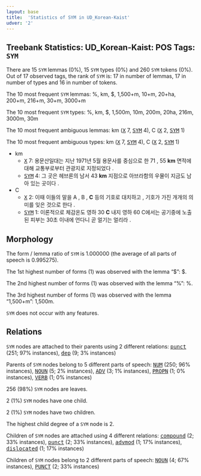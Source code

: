 ```yaml
---
layout: base
title:  'Statistics of SYM in UD_Korean-Kaist'
udver: '2'
---
```


## Treebank Statistics: UD_Korean-Kaist: POS Tags: `SYM`

There are 15 `SYM` lemmas (0%), 15 `SYM` types (0%) and 260 `SYM` tokens (0%).
Out of 17 observed tags, the rank of `SYM` is: 17 in number of lemmas, 17 in number of types and 16 in number of tokens.

The 10 most frequent `SYM` lemmas: %, km, $, 1,500+m, 10+m, 20+ha, 200+m, 216+m, 30+m, 3000+m

The 10 most frequent `SYM` types:  %, km, $, 1,500m, 10m, 200m, 20ha, 216m, 3000m, 30m

The 10 most frequent ambiguous lemmas: km (<tt><a href="ko_kaist-pos-X.html">X</a></tt> 7, <tt><a href="ko_kaist-pos-SYM.html">SYM</a></tt> 4), C (<tt><a href="ko_kaist-pos-X.html">X</a></tt> 2, <tt><a href="ko_kaist-pos-SYM.html">SYM</a></tt> 1)

The 10 most frequent ambiguous types:  km (<tt><a href="ko_kaist-pos-X.html">X</a></tt> 7, <tt><a href="ko_kaist-pos-SYM.html">SYM</a></tt> 4), C (<tt><a href="ko_kaist-pos-X.html">X</a></tt> 2, <tt><a href="ko_kaist-pos-SYM.html">SYM</a></tt> 1)


* km
  * <tt><a href="ko_kaist-pos-X.html">X</a></tt> 7: 용문산일대는 지난 1971년 5월 용문사를 중심으로 한 71 , 55 <b>km</b> 면적에 대해 교통부로부터 관광지로 지정되었다 .
  * <tt><a href="ko_kaist-pos-SYM.html">SYM</a></tt> 4: 그 곳은 헤브론의 남서 43 <b>km</b> 지점으로 아브라함의 우물이 지금도 남아 있는 곳이다 .
* C
  * <tt><a href="ko_kaist-pos-X.html">X</a></tt> 2: 이때 이들의 말을 A , B , <b>C</b> 등의 기호로 대치하고 , 기호가 가진 개개의 의미를 잊은 것으로 한다 .
  * <tt><a href="ko_kaist-pos-SYM.html">SYM</a></tt> 1: 이론적으로 체감온도 영하 30 <b>C</b> 내지 영하 60 C에서는 공기중에 노출된 피부는 30초 이내에 언다니 곧 얼기는 얼리라 .

## Morphology

The form / lemma ratio of `SYM` is 1.000000 (the average of all parts of speech is 0.995275).

The 1st highest number of forms (1) was observed with the lemma “$”: $.

The 2nd highest number of forms (1) was observed with the lemma “%”: %.

The 3rd highest number of forms (1) was observed with the lemma “1,500+m”: 1,500m.

`SYM` does not occur with any features.


## Relations

`SYM` nodes are attached to their parents using 2 different relations: <tt><a href="ko_kaist-dep-punct.html">punct</a></tt> (251; 97% instances), <tt><a href="ko_kaist-dep-dep.html">dep</a></tt> (9; 3% instances)

Parents of `SYM` nodes belong to 5 different parts of speech: <tt><a href="ko_kaist-pos-NUM.html">NUM</a></tt> (250; 96% instances), <tt><a href="ko_kaist-pos-NOUN.html">NOUN</a></tt> (5; 2% instances), <tt><a href="ko_kaist-pos-ADV.html">ADV</a></tt> (3; 1% instances), <tt><a href="ko_kaist-pos-PROPN.html">PROPN</a></tt> (1; 0% instances), <tt><a href="ko_kaist-pos-VERB.html">VERB</a></tt> (1; 0% instances)

256 (98%) `SYM` nodes are leaves.

2 (1%) `SYM` nodes have one child.

2 (1%) `SYM` nodes have two children.

The highest child degree of a `SYM` node is 2.

Children of `SYM` nodes are attached using 4 different relations: <tt><a href="ko_kaist-dep-compound.html">compound</a></tt> (2; 33% instances), <tt><a href="ko_kaist-dep-punct.html">punct</a></tt> (2; 33% instances), <tt><a href="ko_kaist-dep-advmod.html">advmod</a></tt> (1; 17% instances), <tt><a href="ko_kaist-dep-dislocated.html">dislocated</a></tt> (1; 17% instances)

Children of `SYM` nodes belong to 2 different parts of speech: <tt><a href="ko_kaist-pos-NOUN.html">NOUN</a></tt> (4; 67% instances), <tt><a href="ko_kaist-pos-PUNCT.html">PUNCT</a></tt> (2; 33% instances)

